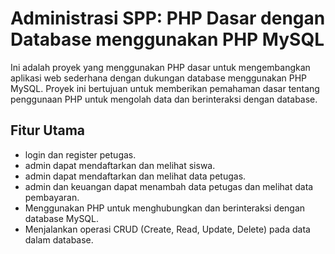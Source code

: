 # Administrasi SPP: PHP Dasar dengan Database menggunakan PHP MySQL

Ini adalah proyek yang menggunakan PHP dasar untuk mengembangkan aplikasi web sederhana dengan dukungan database menggunakan PHP MySQL. Proyek ini bertujuan untuk memberikan pemahaman dasar tentang penggunaan PHP untuk mengolah data dan berinteraksi dengan database.

## Fitur Utama
- login dan register petugas.
- admin dapat mendaftarkan dan melihat siswa.
- admin dapat mendaftarkan dan melihat data petugas.
- admin dan keuangan dapat menambah data petugas dan melihat data pembayaran.
- Menggunakan PHP untuk menghubungkan dan berinteraksi dengan database MySQL.
- Menjalankan operasi CRUD (Create, Read, Update, Delete) pada data dalam database.
